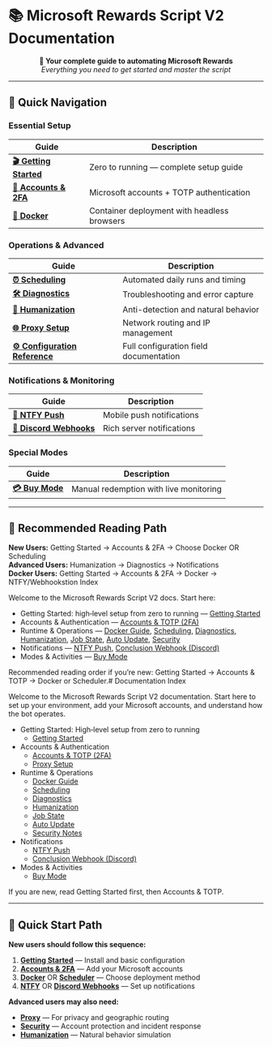 # 📚 Microsoft Rewards Script V2 Documentation

<div align="center">

**🎯 Your complete guide to automating Microsoft Rewards**  
*Everything you need to get started and master the script*

</div>

---

## 🚀 Quick Navigation

### **Essential Setup**
| Guide | Description |
|-------|-------------|
| **[🎬 Getting Started](./getting-started.md)** | Zero to running — complete setup guide |
| **[👤 Accounts & 2FA](./accounts.md)** | Microsoft accounts + TOTP authentication |
| **[🐳 Docker](./docker.md)** | Container deployment with headless browsers |

### **Operations & Advanced**
| Guide | Description |
|-------|-------------|
| **[⏰ Scheduling](./schedule.md)** | Automated daily runs and timing |
| **[🛠️ Diagnostics](./diagnostics.md)** | Troubleshooting and error capture |
| **[🧠 Humanization](./humanization.md)** | Anti-detection and natural behavior |
| **[🌐 Proxy Setup](./proxy.md)** | Network routing and IP management |
| **[⚙️ Configuration Reference](./config.md)** | Full configuration field documentation |

### **Notifications & Monitoring**
| Guide | Description |
|-------|-------------|
| **[📱 NTFY Push](./ntfy.md)** | Mobile push notifications |
| **[🔗 Discord Webhooks](./conclusionwebhook.md)** | Rich server notifications |

### **Special Modes**
| Guide | Description |
|-------|-------------|
| **[💳 Buy Mode](./buy-mode.md)** | Manual redemption with live monitoring |

---

## 🎯 Recommended Reading Path

**New Users:** Getting Started → Accounts & 2FA → Choose Docker OR Scheduling  
**Advanced Users:** Humanization → Diagnostics → Notifications  
**Docker Users:** Getting Started → Accounts & 2FA → Docker → NTFY/Webhookstion Index

Welcome to the Microsoft Rewards Script V2 docs. Start here:

- Getting Started: high‑level setup from zero to running — [Getting Started](./getting-started.md)
- Accounts & Authentication — [Accounts & TOTP (2FA)](./accounts.md)
- Runtime & Operations — [Docker Guide](./docker.md), [Scheduling](./schedule.md), [Diagnostics](./diagnostics.md), [Humanization](./humanization.md), [Job State](./jobstate.md), [Auto Update](./update.md), [Security](./security.md)
- Notifications — [NTFY Push](./ntfy.md), [Conclusion Webhook (Discord)](./conclusionwebhook.md)
- Modes & Activities — [Buy Mode](./buy-mode.md)

Recommended reading order if you’re new: Getting Started → Accounts & TOTP → Docker or Scheduler.# Documentation Index

Welcome to the Microsoft Rewards Script V2 documentation. Start here to set up your environment, add your Microsoft accounts, and understand how the bot operates.

- Getting Started: High‑level setup from zero to running
  - [Getting Started](./getting-started.md)
- Accounts & Authentication
  - [Accounts & TOTP (2FA)](./accounts.md)
  - [Proxy Setup](./proxy.md)
- Runtime & Operations
  - [Docker Guide](./docker.md)
  - [Scheduling](./schedule.md)
  - [Diagnostics](./diagnostics.md)
  - [Humanization](./humanization.md)
  - [Job State](./jobstate.md)
  - [Auto Update](./update.md)
  - [Security Notes](./security.md)
- Notifications
  - [NTFY Push](./ntfy.md)
  - [Conclusion Webhook (Discord)](./conclusionwebhook.md)
- Modes & Activities
  - [Buy Mode](./buy-mode.md)

If you are new, read Getting Started first, then Accounts & TOTP.

---

## 🚀 Quick Start Path

**New users should follow this sequence:**

1. **[Getting Started](./getting-started.md)** — Install and basic configuration
2. **[Accounts & 2FA](./accounts.md)** — Add your Microsoft accounts  
3. **[Docker](./docker.md)** OR **[Scheduler](./schedule.md)** — Choose deployment method
4. **[NTFY](./ntfy.md)** OR **[Discord Webhooks](./conclusionwebhook.md)** — Set up notifications

**Advanced users may also need:**
- **[Proxy](./proxy.md)** — For privacy and geographic routing
- **[Security](./security.md)** — Account protection and incident response
- **[Humanization](./humanization.md)** — Natural behavior simulation
